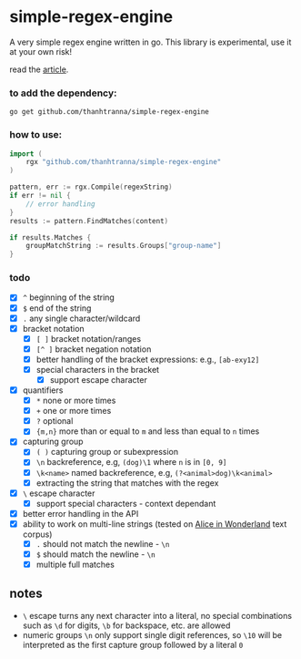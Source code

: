 # simple-regex-engine


A very simple regex engine written in go. This library is experimental, use it at your own risk!

read the [article](https://rhaeguard.github.io/posts/regex).


### to add the dependency:

```shell
go get github.com/thanhtranna/simple-regex-engine
```

### how to use: 
```go
import (
    rgx "github.com/thanhtranna/simple-regex-engine"
)

pattern, err := rgx.Compile(regexString)
if err != nil {
	// error handling
}
results := pattern.FindMatches(content)

if results.Matches {
	groupMatchString := results.Groups["group-name"]
}
```

### todo

- [x] `^` beginning of the string
- [x] `$` end of the string
- [x] `.` any single character/wildcard
- [x] bracket notation
  - [x] `[ ]` bracket notation/ranges
  - [x] `[^ ]` bracket negation notation
  - [x] better handling of the bracket expressions: e.g., `[ab-exy12]`
  - [x] special characters in the bracket
    - [x] support escape character
- [x] quantifiers
  - [x] `*` none or more times
  - [x] `+` one or more times
  - [x] `?` optional
  - [x] `{m,n}` more than or equal to `m` and less than equal to `n` times
- [x] capturing group
  - [x] `( )` capturing group or subexpression
  - [x] `\n` backreference, e.g, `(dog)\1` where `n` is in `[0, 9]`
  - [x] `\k<name>` named backreference, e.g, `(?<animal>dog)\k<animal>`
  - [x] extracting the string that matches with the regex
- [x] `\` escape character
  - [x] support special characters - context dependant
- [x] better error handling in the API
- [x] ability to work on multi-line strings (tested on [Alice in Wonderland](./lib_testdata) text corpus)
  - [x] `.` should not match the newline - `\n`
  - [x] `$` should match the newline - `\n`
  - [x] multiple full matches

## notes

- `\` escape turns any next character into a literal, no special combinations such as `\d` for digits, `\b` for backspace, etc. are allowed
- numeric groups `\n` only support single digit references, so `\10` will be interpreted as the first capture group followed by a literal `0`